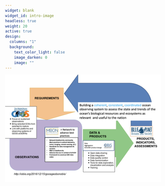 ```yaml
---
widget: blank
widget_id: intro-image
headless: true
weight: 20
active: true
design:
  columns: "1"
  background:
    text_color_light: false
    image_darken: 0
    image: ""
---
```

![](assets/media/mbon_goos_framework.png)